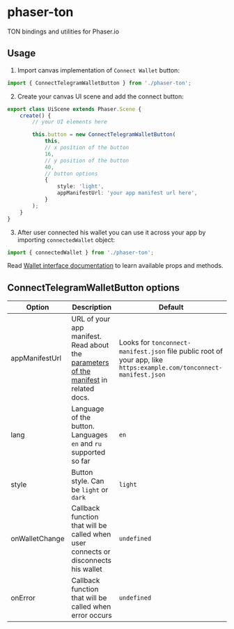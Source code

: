 # phaser-ton

TON bindings and utilities for Phaser.io

## Usage

1. Import canvas implementation of `Connect Wallet` button:
```typescript
import { ConnectTelegramWalletButton } from './phaser-ton';
```
2. Create your canvas UI scene and add the connect button:
```typescript
export class UiScene extends Phaser.Scene {
    create() {
        // your UI elements here

        this.button = new ConnectTelegramWalletButton(
            this,
            // x position of the button
            16,
            // y position of the button
            40,
            // button options
            {
                style: 'light',
                appManifestUrl: 'your app manifest url here',
            }
        );
    }
}
```
3. After user connected his wallet you can use it across your app by importing `connectedWallet` object:
```typescript
import { connectedWallet } from './phaser-ton';
```
Read [Wallet interface documentation](https://ton-connect.github.io/sdk/interfaces/_tonconnect_sdk.Wallet.html) to learn available props and methods.

## ConnectTelegramWalletButton options

| Option | Description | Default |
| -------- | -------- | -------- |
| appManifestUrl | URL of your app manifest. Read about the [parameters of the manifest](https://docs.ton.org/develop/dapps/ton-connect/protocol/requests-responses#app-manifest) in related docs. | Looks for `tonconnect-manifest.json` file public root of your app, like `https:example.com/tonconnect-manifest.json` |
| lang | Language of the button. Languages `en` and `ru` supported so far | `en` |
| style | Button style. Can be `light` or `dark` | `light` |
| onWalletChange | Callback function that will be called when user connects or disconnects his wallet | `undefined` |
| onError | Callback function that will be called when error occurs | `undefined` |
